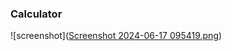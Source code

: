 ### Calculator

![screenshot]([Screenshot 2024-06-17 095419.png](https://github.com/GiorgioM98/Calculator/blob/main/Screenshot%202024-06-17%20095419.png))


